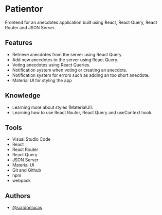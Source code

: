 # Patientor

Frontend for an anecdotes application built using React, React Query, React Router and JSON Server.

## Features

- Retrieve anecdotes from the server using React Query.
- Add new anecdotes to the server using React Query.
- Voting anecdotes using React Queries.
- Notification system when voting or creating an anecdote.
- Notification system for errors such as adding an too short anecdote.
- Material UI for styling the app

## Knowledge

- Learning more about styles (MaterialUI).
- Learning how to use React Router, React Query and useContext hook.

## Tools

- Visual Studio Code
- React
- React Router
- React Query
- JSON Server
- Material UI
- Git and Github
- npm
- webpack

## Authors

- [@scridonlucas](https://www.github.com/scridonlucas)
